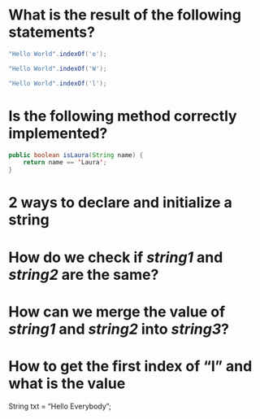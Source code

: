 # What is the result of the following statements?

```java
"Hello World".indexOf('e');

"Hello World".indexOf('W');

"Hello World".indexOf('l');
```


# Is the following method correctly implemented?

```java
public boolean isLaura(String name) {
    return name == 'Laura';    
}
```

# 2 ways to declare and initialize a string

# How do we check if _string1_ and _string2_ are the same?

# How can we merge the value of _string1_ and _string2_ into _string3_?

# How to get the first index of “l” and what is the value
String txt = “Hello Everybody”;


